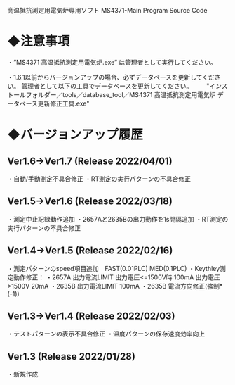 高温抵抗測定用電気炉専用ソフト
MS4371-Main Program Source Code

◆注意事項
=======================
・”MS4371 高温抵抗測定用電気炉.exe” は管理者として実行してください。

・1.6.1以前からバージョンアップの場合、必ずデータベースを更新してください。
    管理者として以下の工具でデータベースを更新してください。
　　"インストールフォルダー／tools／database_tool／MS4371 高温抵抗測定用電気炉 データベース更新修正工具.exe"





◆バージョンアップ履歴
=======================
 Ver1.6->Ver1.7 (Release 2022/04/01)
  --------------------------------------
  ・自動/手動測定不具合修正
  ・RT測定の実行パターンの不具合修正

 Ver1.5->Ver1.6 (Release 2022/03/18)
  --------------------------------------
  ・測定中止記録動作追加
  ・2657Aと2635Bの出力動作を1s間隔追加
  ・RT測定の実行パターンの不具合修正

 Ver1.4->Ver1.5 (Release 2022/02/16)
  --------------------------------------
  ・測定パターンのspeed項目追加　FAST(0.01PLC) MED(0.1PLC)
  ・Keythley測定動作修正：
    ・2657A 出力電流LIMIT 
        出力電圧<=1500V時 100mA 
        出力電圧>1500V 20mA
    ・2635B 出力電流LIMIT 100mA
    ・2635B 電流方向修正(強制*(-1))
    
 Ver1.3->Ver1.4 (Release 2022/02/03)
  --------------------------------------
  ・テストパターンの表示不具合修正
  ・温度パターンの保存速度効率向上

  Ver1.3 (Release 2022/01/28)
  ------------------
  ・新規作成